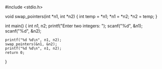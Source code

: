 #include <stdio.h>

void swap_pointers(int *n1, int *n2) {
    int temp = *n1;
    *n1 = *n2;
    *n2 = temp;
}

int main() {
    int n1, n2;
    printf("Enter two integers: ");
    scanf("%d", &n1);
    scanf("%d", &n2);

    printf("%d %d\n", n1, n2);
    swap_pointers(&n1, &n2);
    printf("%d %d\n", n1, n2);
    return 0;
}
